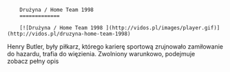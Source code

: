 
        Drużyna / Home Team 1998 
        =============
        
        [![Drużyna / Home Team 1998 ](http://vidos.pl/images/player.gif)](http://vidos.pl/druzyna-home-team-1998)
        
        
 Henry Butler, były piłkarz, którego karierę sportową zrujnowało zamiłowanie do hazardu, trafia do więzienia. Zwolniony warunkowo, podejmuje zobacz pełny opis
    